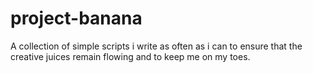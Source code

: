 # project-banana
A collection of simple scripts i write as often as i can to ensure that the creative juices remain flowing and to keep me on my toes.
